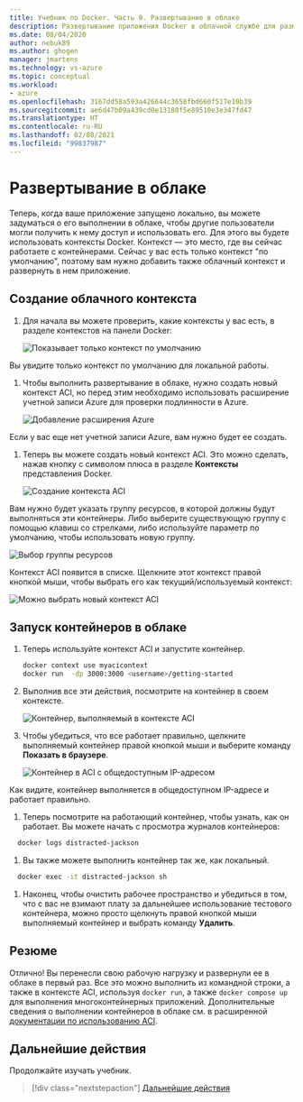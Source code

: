 ```yaml
---
title: Учебник по Docker. Часть 9. Развертывание в облаке
description: Развертывание приложения Docker в облачной службе для размещения.
ms.date: 08/04/2020
author: nebuk89
ms.author: ghogen
manager: jmartens
ms.technology: vs-azure
ms.topic: conceptual
ms.workload:
- azure
ms.openlocfilehash: 3167dd58a593a426644c3658fbd660f517e10b39
ms.sourcegitcommit: ae6d47b09a439cd0e13180f5e89510e3e347fd47
ms.translationtype: HT
ms.contentlocale: ru-RU
ms.lasthandoff: 02/08/2021
ms.locfileid: "99837987"
---
```

# <a name="deploy-to-the-cloud"></a>Развертывание в облаке

Теперь, когда ваше приложение запущено локально, вы можете задуматься о его выполнении в облаке, чтобы другие пользователи могли получить к нему доступ и использовать его. Для этого вы будете использовать контексты Docker. Контекст — это место, где вы сейчас работаете с контейнерами. Сейчас у вас есть только контекст "по умолчанию", поэтому вам нужно добавить также облачный контекст и развернуть в нем приложение.

## <a name="create-your-cloud-context"></a>Создание облачного контекста

1. Для начала вы можете проверить, какие контексты у вас есть, в разделе контекстов на панели Docker:

   ![Показывает только контекст по умолчанию](media/defaultcontext.png)

Вы увидите только контекст по умолчанию для локальной работы.

1. Чтобы выполнить развертывание в облаке, нужно создать новый контекст ACI, но перед этим необходимо использовать расширение учетной записи Azure для проверки подлинности в Azure.

   ![Добавление расширения Azure](media/addazureextension.png)

Если у вас еще нет учетной записи Azure, вам нужно будет ее создать.

1. Теперь вы можете создать новый контекст ACI. Это можно сделать, нажав кнопку с символом плюса в разделе **Контексты** представления Docker.

   ![Создание контекста ACI](media/createnewcontext.png)

Вам нужно будет указать группу ресурсов, в которой должны будут выполняться эти контейнеры. Либо выберите существующую группу с помощью клавиш со стрелками, либо используйте параметр по умолчанию, чтобы использовать новую группу.

![Выбор группы ресурсов](media/selectresourcegroup.png)

Контекст ACI появится в списке. Щелкните этот контекст правой кнопкой мыши, чтобы выбрать его как текущий/используемый контекст:

![Можно выбрать новый контекст ACI](media/listofcontexts.png)

## <a name="run-containers-in-the-cloud"></a>Запуск контейнеров в облаке

1. Теперь используйте контекст ACI и запустите контейнер.

   ```bash
   docker context use myacicontext
   docker run  -dp 3000:3000 <username>/getting-started
   ```

1. Выполнив все эти действия, посмотрите на контейнер в своем контексте.

   ![Контейнер, выполняемый в контексте ACI](media/contextcontainer.png)

1. Чтобы убедиться, что все работает правильно, щелкните выполняемый контейнер правой кнопкой мыши и выберите команду **Показать в браузере**.

   ![Контейнер в ACI с общедоступным IP-адресом](media/containerinaci.png)

Как видите, контейнер выполняется в общедоступном IP-адресе и работает правильно.

1. Теперь посмотрите на работающий контейнер, чтобы узнать, как он работает. Вы можете начать с просмотра журналов контейнеров:
 
 ```bash
   docker logs distracted-jackson
   ```

1. Вы также можете выполнить контейнер так же, как локальный.
 
 ```bash
   docker exec -it distracted-jackson sh
   ```

1. Наконец, чтобы очистить рабочее пространство и убедиться в том, что с вас не взимают плату за дальнейшее использование тестового контейнера, можно просто щелкнуть правой кнопкой мыши выполняемый контейнер и выбрать команду **Удалить**.

## <a name="recap"></a>Резюме

Отлично! Вы перенесли свою рабочую нагрузку и развернули ее в облаке в первый раз. Все это можно выполнить из командной строки, а также в контексте ACI, используя `docker run`, а также `docker compose up` для выполнения многоконтейнерных приложений. Дополнительные сведения о выполнении контейнеров в облаке см. в расширенной [документации по использованию ACI](https://docs.docker.com/engine/context/aci-integration/).

## <a name="next-steps"></a>Дальнейшие действия

Продолжайте изучать учебник.

> [!div class="nextstepaction"]
> [Дальнейшие действия](whats-next.md)
